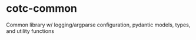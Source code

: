 # cotc-common
Common library w/ logging/argparse configuration, pydantic models, types, and utility functions
